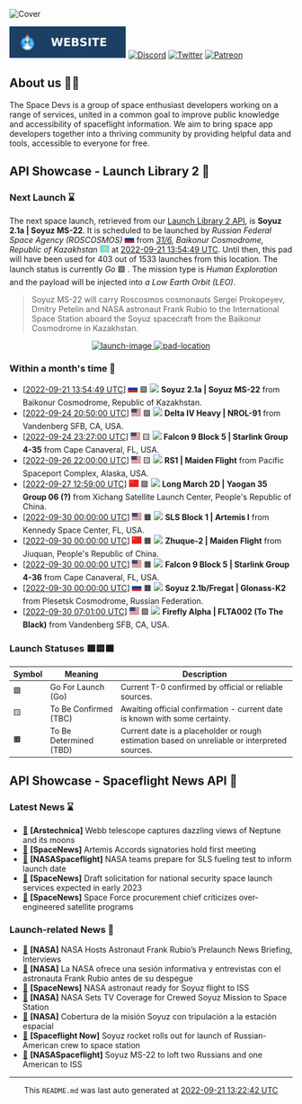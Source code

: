 ![Cover](https://raw.githubusercontent.com/TheSpaceDevs/Tutorials/main/assets/tsd_cover.png)


[![Website](https://raw.githubusercontent.com/TheSpaceDevs/Tutorials/e36b2c250ce7fcd4a801c1ed6cb1f9f9d031696b/assets/badge_tsd_website.svg)](https://thespacedevs.com/)
[![Discord](https://img.shields.io/badge/Discord-%237289DA.svg?style=for-the-badge&logo=discord&logoColor=white)](https://discord.gg/p7ntkNA)
[![Twitter](https://img.shields.io/badge/Twitter-%231DA1F2.svg?style=for-the-badge&logo=Twitter&logoColor=white)](https://twitter.com/TheSpaceDevs)
[![Patreon](https://img.shields.io/badge/Patreon-F96854?style=for-the-badge&logo=patreon&logoColor=white)](https://www.patreon.com/TheSpaceDevs)

## About us 🧑‍🚀
The Space Devs is a group of space enthusiast developers working on a range of
services, united in a common goal to improve public knowledge and accessibility
of spaceflight information. We aim to bring space app developers together into a
thriving community by providing helpful data and tools, accessible to everyone
for free.

## API Showcase - Launch Library 2 🚀

### Next Launch ⌛
The next space launch, retrieved from our
<a href="https://thespacedevs.com/llapi">Launch Library 2 API</a>, is
**Soyuz 2.1a | Soyuz MS-22**. It is scheduled to be launched by *Russian Federal Space Agency (ROSCOSMOS)*
<img width="17" src="https://raw.githubusercontent.com/lipis/flag-icons/main/flags/4x3/ru.svg" />
from *<a href="https://en.wikipedia.org/wiki/Baikonur_Cosmodrome_Site_31">31/6</a>, Baikonur Cosmodrome, Republic of Kazakhstan*
<img width="17" src="https://raw.githubusercontent.com/lipis/flag-icons/main/flags/4x3/kz.svg" />
at <a href="https://www.timeanddate.com/worldclock/fixedtime.html?iso=20220921T135449">2022-09-21 13:54:49 UTC</a>.  Until
then, this pad will have been used for 403
out of 1533 launches from this location. The launch status is currently
*Go* 🟩 . The mission type is
*Human Exploration* and the payload will be injected
into *a Low Earth Orbit
(LEO)*.
<br>
<blockquote>
  Soyuz MS-22 will carry Roscosmos cosmonauts Sergei Prokopeyev, Dmitry Petelin and NASA astronaut Frank Rubio to the International Space Station aboard the Soyuz spacecraft from the Baikonur Cosmodrome in Kazakhstan.
</blockquote>

<p float="left" align="center">
  <a href="https://en.wikipedia.org/wiki/Soyuz-2#Soyuz-2.1a" >
    <img alt="launch-image" height="200" src="https://spacelaunchnow-prod-east.nyc3.digitaloceanspaces.com/media/launcher_images/soyuz_2.1a_image_20201013143850.jpg" />
  </a>
  <a href="http://maps.google.com/maps?q=45.996+N,+63.564+E" >
    <img alt="pad-location" height="200" src="https://spacelaunchnow-prod-east.nyc3.digitaloceanspaces.com/media/launch_images/location_15_20200803142517.jpg"  />
  </a>
</p>

### Within a month's time 📅
- \[<a href="https://www.timeanddate.com/worldclock/fixedtime.html?iso=20220921T135449">2022-09-21 13:54:49 UTC</a>\]  <img width="17" src="https://raw.githubusercontent.com/lipis/flag-icons/main/flags/4x3/ru.svg" /> 🟩  <a href="https://www.google.com/calendar/render?action=TEMPLATE&text=Soyuz 2.1a | Soyuz MS-22&location=Baikonur Cosmodrome, Republic of Kazakhstan&dates=20220921T135449Z%2F20220921T135449Z"><img border="0" width="15" src="https://upload.wikimedia.org/wikipedia/commons/a/a5/Google_Calendar_icon_%282020%29.svg"></a> **Soyuz 2.1a | Soyuz MS-22** from Baikonur Cosmodrome, Republic of Kazakhstan.
- \[<a href="https://www.timeanddate.com/worldclock/fixedtime.html?iso=20220924T205000">2022-09-24 20:50:00 UTC</a>\]  <img width="17" src="https://raw.githubusercontent.com/lipis/flag-icons/main/flags/4x3/us.svg" /> 🟩  <a href="https://www.google.com/calendar/render?action=TEMPLATE&text=Delta IV Heavy | NROL-91&location=Vandenberg SFB, CA, USA&dates=20220924T205000Z%2F20220924T231200Z"><img border="0" width="15" src="https://upload.wikimedia.org/wikipedia/commons/a/a5/Google_Calendar_icon_%282020%29.svg"></a> **Delta IV Heavy | NROL-91** from Vandenberg SFB, CA, USA.
- \[<a href="https://www.timeanddate.com/worldclock/fixedtime.html?iso=20220924T232700">2022-09-24 23:27:00 UTC</a>\]  <img width="17" src="https://raw.githubusercontent.com/lipis/flag-icons/main/flags/4x3/us.svg" /> 🟨  <a href="https://www.google.com/calendar/render?action=TEMPLATE&text=Falcon 9 Block 5 | Starlink Group 4-35&location=Cape Canaveral, FL, USA&dates=20220924T232700Z%2F20220925T023200Z"><img border="0" width="15" src="https://upload.wikimedia.org/wikipedia/commons/a/a5/Google_Calendar_icon_%282020%29.svg"></a> **Falcon 9 Block 5 | Starlink Group 4-35** from Cape Canaveral, FL, USA.
- \[<a href="https://www.timeanddate.com/worldclock/fixedtime.html?iso=20220926T220000">2022-09-26 22:00:00 UTC</a>\]  <img width="17" src="https://raw.githubusercontent.com/lipis/flag-icons/main/flags/4x3/us.svg" /> 🟨  <a href="https://www.google.com/calendar/render?action=TEMPLATE&text=RS1 | Maiden Flight&location=Pacific Spaceport Complex, Alaska, USA&dates=20220926T220000Z%2F20220927T013000Z"><img border="0" width="15" src="https://upload.wikimedia.org/wikipedia/commons/a/a5/Google_Calendar_icon_%282020%29.svg"></a> **RS1 | Maiden Flight** from Pacific Spaceport Complex, Alaska, USA.
- \[<a href="https://www.timeanddate.com/worldclock/fixedtime.html?iso=20220927T125900">2022-09-27 12:59:00 UTC</a>\]  <img width="17" src="https://raw.githubusercontent.com/lipis/flag-icons/main/flags/4x3/cn.svg" /> 🟩  <a href="https://www.google.com/calendar/render?action=TEMPLATE&text=Long March 2D | Yaogan 35 Group 06 (?)&location=Xichang Satellite Launch Center, People&#x27;s Republic of China&dates=20220927T125900Z%2F20220927T131900Z"><img border="0" width="15" src="https://upload.wikimedia.org/wikipedia/commons/a/a5/Google_Calendar_icon_%282020%29.svg"></a> **Long March 2D | Yaogan 35 Group 06 (?)** from Xichang Satellite Launch Center, People's Republic of China.
- \[<a href="https://www.timeanddate.com/worldclock/fixedtime.html?iso=20220930T000000">2022-09-30 00:00:00 UTC</a>\]  <img width="17" src="https://raw.githubusercontent.com/lipis/flag-icons/main/flags/4x3/us.svg" /> 🟧  <a href="https://www.google.com/calendar/render?action=TEMPLATE&text=SLS Block 1 | Artemis I&location=Kennedy Space Center, FL, USA&dates=20220930T000000Z%2F20220930T000000Z"><img border="0" width="15" src="https://upload.wikimedia.org/wikipedia/commons/a/a5/Google_Calendar_icon_%282020%29.svg"></a> **SLS Block 1 | Artemis I** from Kennedy Space Center, FL, USA.
- \[<a href="https://www.timeanddate.com/worldclock/fixedtime.html?iso=20220930T000000">2022-09-30 00:00:00 UTC</a>\]  <img width="17" src="https://raw.githubusercontent.com/lipis/flag-icons/main/flags/4x3/cn.svg" /> 🟧  <a href="https://www.google.com/calendar/render?action=TEMPLATE&text=Zhuque-2 | Maiden Flight&location=Jiuquan, People&#x27;s Republic of China&dates=20220930T000000Z%2F20220930T000000Z"><img border="0" width="15" src="https://upload.wikimedia.org/wikipedia/commons/a/a5/Google_Calendar_icon_%282020%29.svg"></a> **Zhuque-2 | Maiden Flight** from Jiuquan, People's Republic of China.
- \[<a href="https://www.timeanddate.com/worldclock/fixedtime.html?iso=20220930T000000">2022-09-30 00:00:00 UTC</a>\]  <img width="17" src="https://raw.githubusercontent.com/lipis/flag-icons/main/flags/4x3/us.svg" /> 🟧  <a href="https://www.google.com/calendar/render?action=TEMPLATE&text=Falcon 9 Block 5 | Starlink Group 4-36&location=Cape Canaveral, FL, USA&dates=20220930T000000Z%2F20220930T000000Z"><img border="0" width="15" src="https://upload.wikimedia.org/wikipedia/commons/a/a5/Google_Calendar_icon_%282020%29.svg"></a> **Falcon 9 Block 5 | Starlink Group 4-36** from Cape Canaveral, FL, USA.
- \[<a href="https://www.timeanddate.com/worldclock/fixedtime.html?iso=20220930T000000">2022-09-30 00:00:00 UTC</a>\]  <img width="17" src="https://raw.githubusercontent.com/lipis/flag-icons/main/flags/4x3/ru.svg" /> 🟧  <a href="https://www.google.com/calendar/render?action=TEMPLATE&text=Soyuz 2.1b/Fregat | Glonass-K2&location=Plesetsk Cosmodrome, Russian Federation&dates=20220930T000000Z%2F20220930T000000Z"><img border="0" width="15" src="https://upload.wikimedia.org/wikipedia/commons/a/a5/Google_Calendar_icon_%282020%29.svg"></a> **Soyuz 2.1b/Fregat | Glonass-K2** from Plesetsk Cosmodrome, Russian Federation.
- \[<a href="https://www.timeanddate.com/worldclock/fixedtime.html?iso=20220930T070100">2022-09-30 07:01:00 UTC</a>\]  <img width="17" src="https://raw.githubusercontent.com/lipis/flag-icons/main/flags/4x3/us.svg" /> 🟩  <a href="https://www.google.com/calendar/render?action=TEMPLATE&text=Firefly Alpha | FLTA002 (To The Black)&location=Vandenberg SFB, CA, USA&dates=20220930T070100Z%2F20220930T090000Z"><img border="0" width="15" src="https://upload.wikimedia.org/wikipedia/commons/a/a5/Google_Calendar_icon_%282020%29.svg"></a> **Firefly Alpha | FLTA002 (To The Black)** from Vandenberg SFB, CA, USA.


### Launch Statuses 🟩🟨🟧
<p align="center">
    <table class="tg">
    <thead>
      <tr>
        <th class="tg-0pky">Symbol</th>
        <th class="tg-0pky">Meaning</th>
        <th class="tg-0pky">Description</th>
      </tr>
    </thead>
    <tbody>
      <tr>
        <td class="tg-0pky">🟩</td>
        <td class="tg-0pky">Go For Launch (Go)</td>
        <td class="tg-0pky">Current T-0 confirmed by official or reliable sources.</td>
      </tr>
      <tr>
        <td class="tg-0pky">🟨</td>
        <td class="tg-0pky">To Be Confirmed (TBC)</td>
        <td class="tg-0pky">Awaiting official confirmation - current date is known with some certainty.</td>
      </tr>
      <tr>
        <td class="tg-0pky">🟧</td>
        <td class="tg-0pky">To Be Determined (TBD)</td>
        <td class="tg-0pky">Current date is a placeholder or rough estimation based on unreliable or interpreted sources.</td>
      </tr>
    </tbody>
    </table>
</p>

## API Showcase - Spaceflight News API 📰

### Latest News ⌛
- <a href="https://arstechnica.com/science/2022/09/webb-telescope-captures-dazzling-views-of-neptune-and-its-moons/" >🔗</a> **[Arstechnica]** Webb telescope captures dazzling views of Neptune and its moons
- <a href="https://spacenews.com/artemis-accords-signatories-hold-first-meeting/" >🔗</a> **[SpaceNews]** Artemis Accords signatories hold first meeting
- <a href="https://www.nasaspaceflight.com/2022/09/artemis-i-fueling-test/" >🔗</a> **[NASASpaceflight]** NASA teams prepare for SLS fueling test to inform launch date
- <a href="https://spacenews.com/draft-solicitation-for-national-security-space-launch-services-expected-in-early-2023/" >🔗</a> **[SpaceNews]** Draft solicitation for national security space launch services expected in early 2023
- <a href="https://spacenews.com/space-force-procurement-chief-criticizes-over-engineered-satellite-programs/" >🔗</a> **[SpaceNews]** Space Force procurement chief criticizes over-engineered satellite programs


### Launch-related News 🚀

- <a href="http://www.nasa.gov/press-release/nasa-hosts-astronaut-frank-rubio-s-prelaunch-news-briefing-interviews" >🔗</a> **[NASA]** NASA Hosts Astronaut Frank Rubio’s Prelaunch News Briefing, Interviews
- <a href="http://www.nasa.gov/press-release/la-nasa-ofrece-una-sesi-n-informativa-y-entrevistas-con-el-astronauta-frank-rubio" >🔗</a> **[NASA]** La NASA ofrece una sesión informativa y entrevistas con el astronauta Frank Rubio antes de su despegue
- <a href="https://spacenews.com/nasa-astronaut-ready-for-soyuz-flight-to-iss/" >🔗</a> **[SpaceNews]** NASA astronaut ready for Soyuz flight to ISS
- <a href="http://www.nasa.gov/press-release/nasa-sets-tv-coverage-for-crewed-soyuz-mission-to-space-station" >🔗</a> **[NASA]** NASA Sets TV Coverage for Crewed Soyuz Mission to Space Station
- <a href="http://www.nasa.gov/press-release/cobertura-de-la-misi-n-soyuz-con-tripulaci-n-a-la-estaci-n-espacial" >🔗</a> **[NASA]** Cobertura de la misión Soyuz con tripulación a la estación espacial
- <a href="https://spaceflightnow.com/2022/09/18/soyuz-rocket-rolls-out-for-launch-of-russian-american-crew-to-space-station/" >🔗</a> **[Spaceflight Now]** Soyuz rocket rolls out for launch of Russian-American crew to space station
- <a href="https://www.nasaspaceflight.com/2022/09/soyuz-ms-22/" >🔗</a> **[NASASpaceflight]** Soyuz MS-22 to loft two Russians and one American to ISS


<hr>
  <div align="center">
  This <code>README.md</code> was last auto generated at <a href="https://www.timeanddate.com/worldclock/fixedtime.html?iso=20220921T132242">2022-09-21 13:22:42 UTC</a>
  <br>
  <!-- <a href="https://medium.com/@g.h.garrett" target="_blank">Learn to add space launches to your profile here!</a> -->
</div>